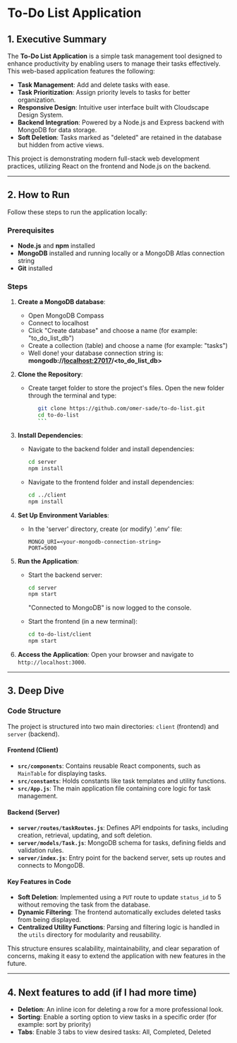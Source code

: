 # To-Do List Application

## 1. Executive Summary

The **To-Do List Application** is a simple task management tool designed to enhance productivity by enabling users to manage their tasks effectively. This web-based application features the following:

- **Task Management**: Add and delete tasks with ease.
- **Task Prioritization**: Assign priority levels to tasks for better organization.
- **Responsive Design**: Intuitive user interface built with Cloudscape Design System.
- **Backend Integration**: Powered by a Node.js and Express backend with MongoDB for data storage.
- **Soft Deletion**: Tasks marked as "deleted" are retained in the database but hidden from active views.

This project is demonstrating modern full-stack web development practices, utilizing React on the frontend and Node.js on the backend.

---

## 2. How to Run

Follow these steps to run the application locally:

### Prerequisites
- **Node.js** and **npm** installed
- **MongoDB** installed and running locally or a MongoDB Atlas connection string
- **Git** installed

### Steps
1. **Create a MongoDB database**:
   - Open MongoDB Compass
   - Connect to localhost
   - Click "Create database" and choose a name (for example: "to_do_list_db")
   - Create a collection (table) and choose a name (for example: "tasks")
   - Well done! your database connection string is: **mongodb://<localhost:27017>/<to_do_list_db>**
     
2. **Clone the Repository**:
   - Create target folder to store the project's files. Open the new folder through the terminal and type:
      ```bash
         git clone https://github.com/omer-sade/to-do-list.git
         cd to-do-list
         ```

3. **Install Dependencies**:
   - Navigate to the backend folder and install dependencies:
     ```bash
     cd server
     npm install
     ```
   - Navigate to the frontend folder and install dependencies:
     ```bash
     cd ../client
     npm install
     ```

4. **Set Up Environment Variables**:
   - In the 'server' directory, create (or modify) '.env' file:
     ```env
     MONGO_URI=<your-mongodb-connection-string>
     PORT=5000
     ```

5. **Run the Application**:
   - Start the backend server:
     ```bash
     cd server
     npm start
     ```
     "Connected to MongoDB" is now logged to the console.
     
   - Start the frontend (in a new terminal):
     ```bash
     cd to-do-list/client
     npm start
     ```

8. **Access the Application**:
   Open your browser and navigate to `http://localhost:3000`.

---

## 3. Deep Dive

### Code Structure

The project is structured into two main directories: `client` (frontend) and `server` (backend).

#### **Frontend (Client)**
- **`src/components`**: Contains reusable React components, such as `MainTable` for displaying tasks.
- **`src/constants`**: Holds constants like task templates and utility functions.
- **`src/App.js`**: The main application file containing core logic for task management.

#### **Backend (Server)**
- **`server/routes/taskRoutes.js`**: Defines API endpoints for tasks, including creation, retrieval, updating, and soft deletion.
- **`server/models/Task.js`**: MongoDB schema for tasks, defining fields and validation rules.
- **`server/index.js`**: Entry point for the backend server, sets up routes and connects to MongoDB.

#### Key Features in Code
- **Soft Deletion**: Implemented using a `PUT` route to update `status_id` to 5 without removing the task from the database.
- **Dynamic Filtering**: The frontend automatically excludes deleted tasks from being displayed.
- **Centralized Utility Functions**: Parsing and filtering logic is handled in the `utils` directory for modularity and reusability.

This structure ensures scalability, maintainability, and clear separation of concerns, making it easy to extend the application with new features in the future.

---

## 4. Next features to add (if I had more time)

- **Deletion**: An inline icon for deleting a row for a more professional look.
- **Sorting**: Enable a sorting option to view tasks in a specific order (for example: sort by priority)
- **Tabs**: Enable 3 tabs to view desired tasks: All, Completed, Deleted






